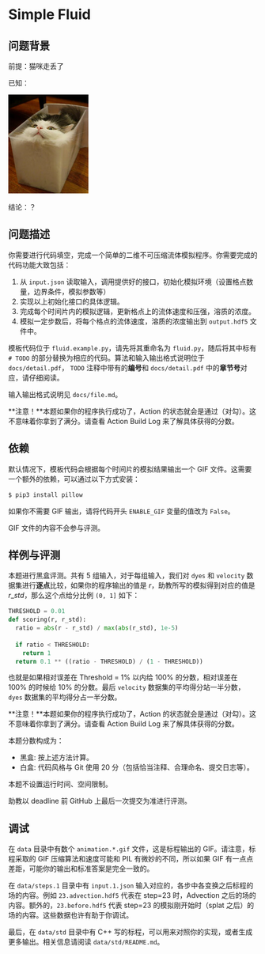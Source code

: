 # Simple Fluid

## 问题背景

前提：猫咪走丢了

已知：

![Fluid](docs/liquid.jpg)

结论：？

## 问题描述

你需要进行代码填空，完成一个简单的二维不可压缩流体模拟程序。你需要完成的代码功能大致包括：

1. 从 `input.json` 读取输入，调用提供好的接口，初始化模拟环境（设置格点数量，边界条件，模拟参数等）
2. 实现以上初始化接口的具体逻辑。
3. 完成每个时间片内的模拟逻辑，更新格点上的流体速度和压强，溶质的浓度。
4. 模拟一定步数后，将每个格点的流体速度，溶质的浓度输出到 `output.hdf5` 文件中。

模板代码位于 `fluid.example.py`，请先将其重命名为 `fluid.py`，随后将其中标有 `# TODO` 的部分替换为相应的代码。算法和输入输出格式说明位于 `docs/detail.pdf`， `TODO` 注释中带有的**编号**和 `docs/detail.pdf` 中的**章节号**对应，请仔细阅读。

输入输出格式说明见 `docs/file.md`。

**注意！**本题如果你的程序执行成功了，Action 的状态就会是通过（对勾）。这不意味着你拿到了满分。请查看 Action Build Log 来了解具体获得的分数。

## 依赖

默认情况下，模板代码会根据每个时间片的模拟结果输出一个 GIF 文件。这需要一个额外的依赖，可以通过以下方式安装：

```bash
$ pip3 install pillow
```

如果你不需要 GIF 输出，请将代码开头 `ENABLE_GIF` 变量的值改为 `False`。

GIF 文件的内容不会参与评测。

## 样例与评测

本题进行黑盒评测。共有 5 组输入，对于每组输入，我们对 `dyes` 和 `velocity` 数据集进行**逐点**比较，如果你的程序输出的值是 $r$，助教所写的模拟得到对应的值是 $r\_std$，那么这个点给分比例 `(0, 1]` 如下：

```python
THRESHOLD = 0.01
def scoring(r, r_std):
  ratio = abs(r - r_std) / max(abs(r_std), 1e-5)

  if ratio < THRESHOLD:
    return 1
  return 0.1 ** ((ratio - THRESHOLD) / (1 - THRESHOLD))
```

也就是如果相对误差在 Threshold = 1% 以内给 100% 的分数，相对误差在 100% 的时候给 10% 的分数。最后 `velocity` 数据集的平均得分站一半分数，`dyes` 数据集的平均得分占一半分数。

**注意！**本题如果你的程序执行成功了，Action 的状态就会是通过（对勾）。这不意味着你拿到了满分。请查看 Action Build Log 来了解具体获得的分数。

本题分数构成为：

- 黑盒: 按上述方法计算。
- 白盒: 代码风格与 Git 使用 20 分（包括恰当注释、合理命名、提交日志等）。

本题不设置运行时间、空间限制。

助教以 deadline 前 GitHub 上最后一次提交为准进行评测。

## 调试
在 `data` 目录中有数个 `animation.*.gif` 文件，这是标程输出的 GIF。请注意，标程采取的 GIF 压缩算法和速度可能和 PIL 有微妙的不同，所以如果 GIF 有一点点差距，可能你的输出和标准答案是完全一致的。

在 `data/steps.1` 目录中有 `input.1.json` 输入对应的，各步中各变换之后标程的场的内容。例如 `23.advection.hdf5` 代表在 step=23 时，Advection 之后的场的内容。额外的，`23.before.hdf5` 代表 step=23 的模拟刚开始时（splat 之后）的场的内容。这些数据也许有助于你调试。

最后，在 `data/std` 目录中有 C++ 写的标程，可以用来对照你的实现，或者生成更多输出。相关信息请阅读 `data/std/README.md`。
